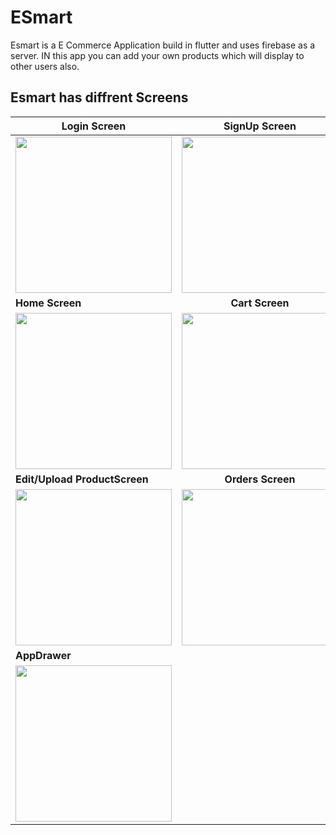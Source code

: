 # ESmart

Esmart is a E Commerce Application build in flutter and uses firebase as a server. IN this app you can add your own products which will display to other users also.
## Esmart has diffrent Screens

| Login Screen  | SignUp Screen  |
| ------------- |:-------------:|
|   <img src="../master/assets/images/login.jpg" height=250 >   | <img src="../master/assets/images/signup.jpg" height=250 > |
| **Home Screen**   | **Cart Screen**   |
|   <img src="../master/assets/images/home.jpg" height=250 >    |  <img src="../master/assets/images/cart.jpg" height=250 >  |
| **Edit/Upload ProductScreen**| **Orders Screen**   |
|<img src="../master/assets/images/upload.jpg" height=250 >     | <img src="../master/assets/images/orders.jpg" height=250 > |
|**AppDrawer** |
|<img src="../master/assets/images/appDrawer.jpg" height=250 >  |
